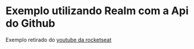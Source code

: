 # Exemplo utilizando Realm com a Api do Github

Exemplo retirado do [youtube da rocketseat](https://www.youtube.com/watch?v=y5Hv7pMA1uo)
